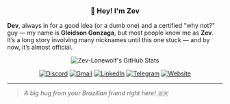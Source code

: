 <h3 align="center">
  👋 Hey! I'm Zev
  </h3> 

**Dev**, always in for a good idea (or a dumb one) and a certified "why not?" guy — my name is **Gleidson Gonzaga**, but most people know me as **Zev**. It’s a long story involving many nicknames until this one stuck — and by now, it’s almost official.

<p align="center">
  <img src="https://github-readme-stats.vercel.app/api?username=Zev-Lonewolf&theme=react&show_icons=true&hide_border=true&count_private=true" alt="Zev-Lonewolf's GitHub Stats" />
</p>

<p align="center">
  <a href="https://discordapp.com/users/856127270262931497"><img src="https://img.shields.io/badge/Discord-5865F2?style=for-the-badge&logo=discord&logoColor=white" alt="Discord" /></a>
  <a href="mailto:gleidsongonzagasilva@gmail.com"><img src="https://img.shields.io/badge/Gmail-D14836?style=for-the-badge&logo=gmail&logoColor=white" alt="Gmail" /></a> 
  <a href="https://www.linkedin.com/in/gleidson-gonzaga-706460300?trk=contact-info"><img src="https://img.shields.io/badge/LinkedIn-0077B5?style=for-the-badge&logo=linkedin&logoColor=white" alt="LinkedIn" /></a> <!-- Coming soon --> 
  <a href="https://t.me/ZevLonewolf"><img src="https://img.shields.io/badge/Telegram-2CA5E0?style=for-the-badge&logo=telegram&logoColor=white" alt="Telegram" /></a>
  <a href="#"><img src="https://img.shields.io/badge/Website-000?style=for-the-badge&logo=firefox&logoColor=white" alt="Website" /></a> <!-- Coming soon -->  
</p>

---

> *A big hug from your Brazilian friend right here! 🇧🇷*
